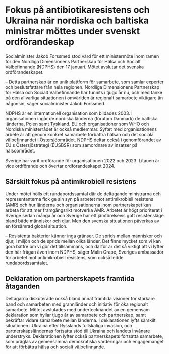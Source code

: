 # Fokus på antibiotikaresistens och Ukraina när nordiska och baltiska ministrar möttes under svenskt ordförandeskap

Socialminister Jakob Forssmed stod värd för ett ministermöte inom ramen för den Nordliga Dimensionens Partnerskap för Hälsa och Socialt Välbefinnande (NDPHS) den 17 januari. Mötet avslutar det svenska ordförandeskapet.


– Detta partnerskap är en unik plattform för samarbete, som samlar experter och beslutsfattare från hela regionen. Nordliga Dimensionens Partnerskap för Hälsa och Socialt Välbefinnande har funnits i tjugo år nu, och med tanke på den allvarliga situationen i omvärlden är regionalt samarbete viktigare än någonsin, säger socialminister Jakob Forssmed.

NDPHS är en internationell organisation som bildades 2003\. I organisationen ingår de nordiska länderna (förutom Danmark) de baltiska länderna, Polen samt Tyskland. EU och organisationer som WHO och Nordiska ministerrådet är också medlemmar. Syftet med organisationens arbete är att genom konkret samarbete förbättra hälsan och det sociala välbefinnandet i Östersjöområdet. NDPHS deltar också i genomförandet av EU:s Östersjöstrategi (EUSBSR) som samordnare av insatser på hälsoområdet.

Sverige har varit ordförande för organisationen 2022 och 2023\. Litauen är vice ordförande och övertar ordförandeskapet 2024\.

## Särskilt fokus på antimikrobiell resistens

Under mötet hölls ett rundabordssamtal där de deltagande ministrarna och representanterna fick ge sin syn på arbetet mot antimikrobiell resistens (AMR) och hur länderna och organisationerna inom partnerskapet kan arbeta för att mer framgångsrikt motverka AMR. Arbetet är högt prioriterat i Sverige sedan många år och Sverige har ett jämförelsevis gott resistensläge bland både människor och djur. Men den svenska situationen påverkas av en försämrad global situation.

– Resistenta bakterier känner inga gränser. De sprids mellan människor och djur, i miljön och de sprids mellan olika länder. Det finns mycket som vi kan göra bättre om vi gör det tillsammans, och därför är det så viktigt att vi lyfter den här frågan även inom NDPHS, säger Malin Grape, Sveriges ambassadör för arbetet mot antimikrobiell resistens, som också ledde rundabordssamtalet.

## Deklaration om partnerskapets framtida åtaganden

Deltagarna diskuterade också bland annat framtida visioner för starkare band och samarbeten med grannländer och initiativ för öka regionalt samarbete. Mötet avslutades med undertecknandet av en gemensam deklaration som hyllar tjugo år av samarbete och partnerskap, samt bekräftar vidare samarbete mellan länderna. I deklarationen lyfts särskilt situationen i Ukraina efter Rysslands fullskaliga invasion, och partnerskapsländernas fortsatta stöd till Ukraina och landets invånare understryks. Deklarationen lyfter också partnerskapets fortsatta samarbete, som präglas av gemensamma demokratiska värderingar och engagemanget för att förbättra hälsa och socialt välbefinnande.
